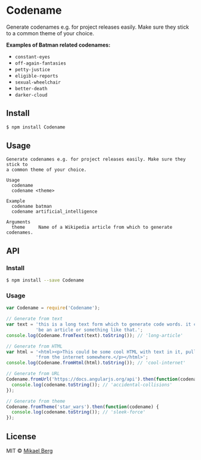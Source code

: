 # Codename

Generate codenames e.g. for project releases easily. Make sure they stick to a
common theme of your choice.

**Examples of Batman related codenames:**

 - `constant-eyes`
 - `off-again-fantasies`
 - `petty-justice`
 - `eligible-reports`
 - `sexual-wheelchair`
 - `better-death`
 - `darker-cloud`

## Install

```sh
$ npm install Codename
```

## Usage

```
Generate codenames e.g. for project releases easily. Make sure they stick to
a common theme of your choice.

Usage
  codename
  codename <theme>

Example
  codename batman
  codename artificial_intelligence

Arguments
  theme     Name of a Wikipedia article from which to generate codenames.
```

## API

### Install

```sh
$ npm install --save Codename
```

### Usage

```javascript
var Codename = require('Codename');

// Generate from text
var text = 'this is a long text form which to generate code words. it could ' +
           'be an article or something like that.';
console.log(Codename.fromText(text).toString()); // 'long-article'

// Generate from HTML
var html = '<html><p>This could be some cool HTML with text in it, pulled '+
           'from the internet somewhere.</p></html>';
console.log(Codename.fromHtml(html).toString()); // 'cool-internet'

// Generate from URL
Codename.fromUrl('https://docs.angularjs.org/api').then(function(codename) {
  console.log(codename.toString()); // 'accidental-collisions'
});

// Generate from theme
Codename.fromTheme('star_wars').then(function(codename) {
  console.log(codename.toString()); // 'sleek-force'
});
```

## License
MIT © [Mikael Berg](https://github.com/mikberg)
